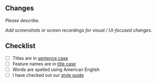 ## Changes

*Please describe.*

*Add screenshots or screen recordings for visual / UI-focused changes.*

## Checklist
- [ ] Titles are in [sentence case](https://apastyle.apa.org/style-grammar-guidelines/capitalization/sentence-case)
- [ ] Feature names are in [title case](https://apastyle.apa.org/style-grammar-guidelines/capitalization/title-case)
- [ ] Words are spelled using American English
- [ ] I have checked out our [style guide](https://github.com/PostHog/posthog.com/blob/master/STYLEGUIDE.md)
